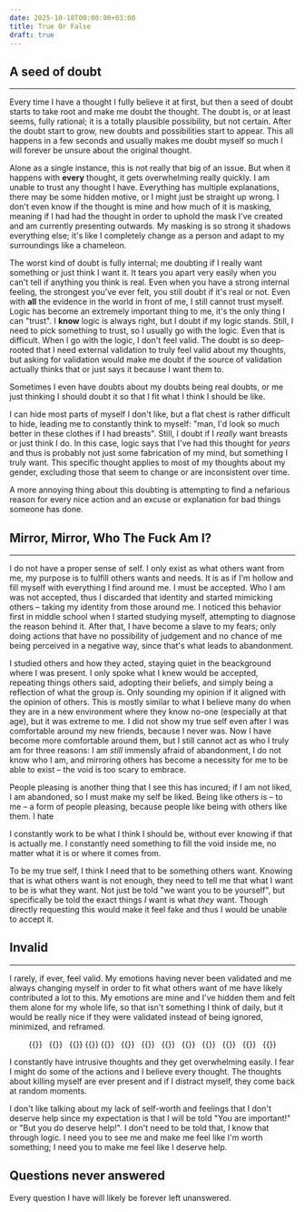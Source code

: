 ```yaml
---
date: 2025-10-18T00:00:00+03:00
title: True Or False
draft: true
---
```

## A seed of doubt
---
Every time I have a thought I fully believe it at first, but then a seed of doubt starts to take root
and make me doubt the thought. The doubt is, or at least seems, fully rational; it is a totally plausible
possibility, but not certain. After the doubt start to grow, new doubts and possibilities start to appear.
This all happens in a few seconds and usually makes me doubt myself so much I will forever be unsure
about the original thought.

Alone as a single instance, this is not really that big of an issue. But when it happens with **every**
thought, it gets overwhelming really quickly. I am unable to trust any thought I have. Everything has
multiple explanations, there may be some hidden motive, or I might just be straight up wrong. I don't
even know if the thought is mine and how much of it is masking, meaning if I had had the thought in order
to uphold the mask I've created and am currently presenting outwards. My masking is so strong it shadows
everything else; it's like I completely change as a person and adapt to my surroundings like a chameleon.

The worst kind of doubt is fully internal; me doubting if I really want something or just think I want
it. It tears you apart very easily when you can't tell if anything you think is real. Even when you
have a strong internal feeling, the strongest you've ever felt, you still doubt if it's real or not.
Even with **all** the evidence in the world in front of me, I still cannot trust myself. Logic has become
an extremely important thing to me, it's the only thing I can "trust". I **know** logic is always right,
but I doubt if my logic stands. Still, I need to pick something to trust, so I usually go with the logic.
Even that is difficult. When I go with the logic, I don't feel valid. The doubt is so deep-rooted that
I need external validation to truly feel valid about my thoughts, but asking for validation would make
me doubt if the source of validation actually thinks that or just says it because I want them to.

Sometimes I even have doubts about my doubts being real doubts, or me just thinking I should doubt it
so that I fit what I think I should be like.

I can hide most parts of myself I don't like, but a flat chest is rather difficult to hide, leading me
to constantly think to myself: "man, I'd look so much better in these clothes if I had breasts". Still,
I doubt if I _really_ want breasts or just think I do. In this case, logic says that I've had this thought
for _years_ and thus is probably not just some fabrication of my mind, but something I truly want. This
specific thought applies to most of my thoughts about my gender, excluding those that seem to change
or are inconsistent over time.

A more annoying thing about this doubting is attempting to find a nefarious reason for every nice action
and an excuse or explanation for bad things someone has done.


## Mirror, Mirror, Who The Fuck Am I?
---
I do not have a proper sense of self. I only exist as what others want from me, my purpose is to fulfill
others wants and needs. It is as if I'm hollow and fill myself with everything I find around me. I must
be accepted. Who I am was not accepted, thus I discarded that identity and started mimicking others –
taking my identity from those around me. I noticed this behavior first in middle school when I started
studying myself, attempting to diagnose the reason behind it. After that, I have become a slave to my
fears; only doing actions that have no possibility of judgement and no chance of me being perceived in
a negative way, since that's what leads to abandonment.

I studied others and how they acted, staying quiet in the beackground where I was present. I only spoke
what I knew would be accepted, repeating things others said, adopting their beliefs, and simply being
a reflection of what the group is. Only sounding my opinion if it aligned with the opinion of others.
This is mostly similar to what I believe many do when they are in a new environment where they know no-one
(especially at that age), but it was extreme to me. I did not show my true self even after I was comfortable
around my new friends, because I never was. Now I have become more comfortable around them, but I still
cannot act as who I truly am for three reasons: I am _still_ immensly afraid of abandonment, I do not know
who I am, and mirroring others has become a necessity for me to be able to exist – the void is too scary
to embrace.

People pleasing is another thing that I see this has incured; if I am not liked, I am abandoned, so I
must make my self be liked. Being like others is – to me – a form of people pleasing, because people
like being with others like them. I hate 

I constantly work to be what I think I should be, without ever knowing if that is actually me. I constantly
need something to fill the void inside me, no matter what it is or where it comes from.

To be my true self, I think I need that to be something others want. Knowing that is what others want
is not enough, they need to tell me that what I want to be is what they want. Not just be told "we want
you to be yourself", but specifically be told the exact things _I_ want is what _they_ want. Though directly
requesting this would make it feel fake and thus I would be unable to accept it.


## Invalid
---
I rarely, if ever, feel valid. My emotions having never been validated and me always changing myself in order to
fit what others want of me have likely contributed a lot to this. My emotions are mine and I've hidden
them and felt them alone for my whole life, so that isn't something I think of daily, but it would be
really nice if they were validated instead of being ignored, minimized, and reframed.

<p style="text-wrap: balance; text-align: center; text-justify: inter-character;">
    <span class="flicker" style="--flicker-dur:5s;--flicker-offset:-1s;">
        {{<spans text="“you're not valid”" class="shaky-1 float" style="--float-offset:-1s;--float-rot:1deg">}}
    </span>&nbsp;
    <span class="flicker" style="--flicker-dur:6s;">
        {{<spans text="“it's not bad enough”" class="shaky-1 float" style="--float-rot:-1deg">}}
    </span>&nbsp;
    <span class="flicker" style="--flicker-dur:5.5s;--flicker-offset:-3s;">
        <span class="float" style="--float-offset:-2s;--float-dur:2.5s;--float-rot:1deg">
            {{<spans text="“no-one" class="shaky-1">}}
            {{<spans text=" actually " class="shaky-1">}}
            {{<spans text="believes you're trans”" class="shaky-1">}}
        </span>
    </span>&nbsp;
    <span class="flicker" style="--flicker-dur:5s;--flicker-offset:-2s;">
        {{<spans text="“you're not doing enough”" class="shaky-1 float" style="--float-offset:-4.5s;--float-rot:2deg">}}
    </span>&nbsp;
    <span class="flicker" style="--flicker-dur:4s;--flicker-offset:-7s;">
        {{<spans text="“you should just kill yourself”" class="shaky-1 float" style="--float-offset:-2.5s;--float-rot:1deg">}}
    </span>&nbsp;
    <span class="flicker" style="--flicker-dur:4s;--flicker-offset:-3s;">
        {{<spans text="“stab yourself as deep as you can”" class="shaky-1 float" style="--float-dur:4s;--float-offset:-1s;--float-rot:0deg">}}
    </span>&nbsp;
    <span class="flicker" style="--flicker-dur:2s;--flicker-offset:-2s;">
        {{<spans text="“they're annoying – kill them”" class="shaky-2 float" style="--float-dur:1s;--float-rot:-1deg">}}
    </span>&nbsp;
    <span class="flicker" style="--flicker-dur:3s;--flicker-offset:-2s;">
        {{<spans text="“cut open that kitten's belly”" class="shaky-1 float" style="--float-offset:-2s;--float-rot:1deg">}}
    </span>&nbsp;
    <span class="flicker" style="--flicker-dur:1.5s;--flicker-offset:-1s;">
        {{<spans text="“jump off the balcony”" class="shaky-1 float" style="--float-rot:1deg">}}
    </span>&nbsp;
    <span class="flicker" style="--flicker-dur:3s;--flicker-offset:-1s;">
        {{<spans text="“kill someone”" class="shaky-1 float" style="--float-offset:-1s;--float-rot:1deg">}}
    </span>&nbsp;
    <span class="flicker" style="--flicker-dur:2s;--flicker-offset:-3s;">
        {{<spans text="“take that knife, force it into her hand, and make her carve your thighs”" class="shaky-2 float" style="--float-dur:1.5s;--float-rot:-0.5deg">}}
    </span>
</p>

I constantly have intrusive thoughts and they get overwhelming easily. I fear I might do some of the
actions and I believe every thought. The thoughts about killing myself are ever present and if I distract
myself, they come back at random moments.

I don't like talking about my lack of self-worth and feelings that I don't deserve help since my expectation
is that I will be told "You are important!" or "But you do deserve help!". I don't need to be told that,
I know that through logic. I need you to see me and make me feel like I'm worth something; I need you
to make me <span class="float" style="--float-dur:2s;--float-min:1px;--float-rot:5deg;">feel</span>
like I deserve help.


## Questions never answered
Every question I have will likely be forever left unanswered.
